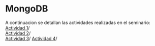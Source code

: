 # MongoDB
A continuacion se detallan las actividades realizadas en el seminario:
[Actividad 1](./actividad1.md)/  
[Actividad 2](./actividad2.md)/  
[Actividad 3](./actividad3.md)/
[Actividad 4](./actividad4.md)/